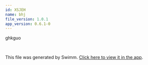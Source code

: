 ```yaml
---
id: XSJEH
name: bhj
file_version: 1.0.1
app_version: 0.6.1-0
---
```


ghkguo

<br/>

This file was generated by Swimm. [Click here to view it in the app](http://localhost:5000/#/repos/Z2l0aHViJTNBJTNBSmF2YUd1aWRlJTNBJTNBaWRvZ2FuemVy/docs/XSJEH).